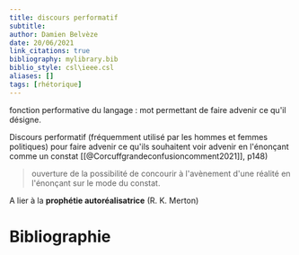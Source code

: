 ```yaml
---
title: discours performatif
subtitle:
author: Damien Belvèze
date: 20/06/2021
link_citations: true
bibliography: mylibrary.bib
biblio_style: csl\ieee.csl
aliases: []
tags: [rhétorique]
---
```


fonction performative du langage : mot permettant de faire advenir ce qu'il désigne. 

Discours performatif (fréquemment utilisé par les hommes et femmes politiques) pour faire advenir ce qu'ils souhaitent voir advenir en l'énonçant comme un constat [[@Corcuffgrandeconfusioncomment2021]], p148)

> ouverture de la possibilité de concourir à l'avènement d'une réalité en l'énonçant sur le mode du constat.

A lier à la **prophétie autoréalisatrice** (R. K. Merton)








# Bibliographie
